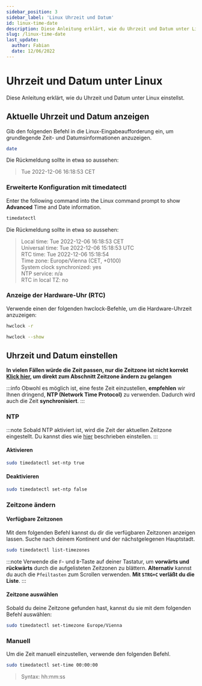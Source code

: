 ```yaml
---
sidebar_position: 3
sidebar_label: 'Linux Uhrzeit und Datum'
id: linux-time-date
description: Diese Anleitung erklärt, wie du Uhrzeit und Datum unter Linux einstellst.
slug: /linux-time-date
last_update:
  author: Fabian
  date: 12/06/2022
---
```


# Uhrzeit und Datum unter Linux

Diese Anleitung erklärt, wie du Uhrzeit und Datum unter Linux einstellst.

## Aktuelle Uhrzeit und Datum anzeigen

Gib den folgenden Befehl in die Linux-Eingabeaufforderung ein, um grundlegende Zeit- und Datumsinformationen anzuzeigen.

```bash
date
```

Die Rückmeldung sollte in etwa so aussehen:
>Tue 2022-12-06 16:18:53 CET

### Erweiterte Konfiguration mit timedatectl

Enter the following command into the Linux command prompt to show **Advanced** Time and Date information.

```bash
timedatectl
```

Die Rückmeldung sollte in etwa so aussehen:

>Local time: Tue 2022-12-06 16:18:53 CET<br/>
>Universal time: Tue 2022-12-06 15:18:53 UTC<br/>
>RTC time: Tue 2022-12-06 15:18:54<br/>
>Time zone: Europe/Vienna (CET, +0100)<br/>
>System clock synchronized: yes<br/>
>NTP service: n/a<br/>
>RTC in local TZ: no

### Anzeige der Hardware-Uhr (RTC)

Verwende einen der folgenden hwclock-Befehle, um die Hardware-Uhrzeit anzuzeigen:

```bash title="Option 1"
hwclock -r
```

```bash title="Option 2"
hwclock --show
```

## Uhrzeit und Datum einstellen

**In vielen Fällen würde die Zeit passen, nur die Zeitzone ist nicht korrekt [Klick hier](#zeitzone-ändern), um direkt zum Abschnitt Zeitzone ändern zu gelangen**

:::info
Obwohl es möglich ist, eine feste Zeit einzustellen, **empfehlen** wir Ihnen dringend, **NTP (Network Time Protocol)** zu verwenden. Dadurch wird auch die Zeit **synchronisiert**.
:::

### NTP

:::note
Sobald NTP aktiviert ist, wird die Zeit der aktuellen Zeitzone eingestellt. Du kannst dies wie [hier](#zeitzone-ändern) beschrieben einstellen.
:::

#### Aktivieren

```bash
sudo timedatectl set-ntp true
```

#### Deaktivieren

```bash
sudo timedatectl set-ntp false
```

### Zeitzone ändern

#### Verfügbare Zeitzonen

Mit dem folgenden Befehl kannst du dir die verfügbaren Zeitzonen anzeigen lassen. Suche nach deinem Kontinent und der nächstgelegenen Hauptstadt.

```bash
sudo timedatectl list-timezones
```

:::note
Verwende die `F`- und `B`-Taste auf deiner Tastatur, um **vorwärts und rückwärts** durch die aufgelisteten Zeitzonen zu blättern. **Alternativ** kannst du auch die `Pfeiltasten` zum Scrollen verwenden. **Mit `STRG+C` verläßt du die Liste**.
:::

#### Zeitzone auswählen

Sobald du deine Zeitzone gefunden hast, kannst du sie mit dem folgenden Befehl auswählen:

```bash title="In diesem Beispiel Europe/Vienna"
sudo timedatectl set-timezone Europe/Vienna
```

### Manuell

Um die Zeit manuell einzustellen, verwende den folgenden Befehl.

```bash title="In diesem Beispiel wird die Uhrzeit auf 12 Uhr Mitternacht eingestellt."
sudo timedatectl set-time 00:00:00
```

>Syntax: hh:mm:ss
